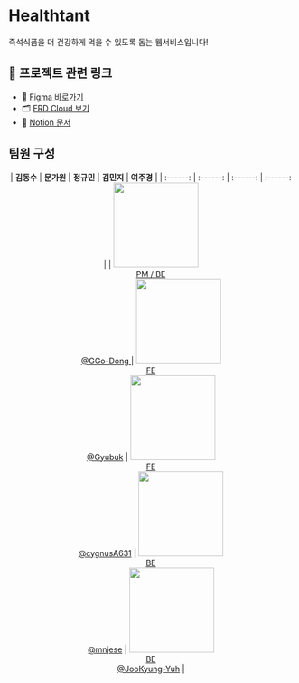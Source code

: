 # Healthtant
즉석식품을 더 건강하게 먹을 수 있도록 돕는 웹서비스입니다!

## 📌 프로젝트 관련 링크

- 🎨 [Figma 바로가기](https://www.figma.com/design/kduu8xM4jfH3J1h8oibqhP/Healthtant?node-id=0-1&p=f&t=rEzZ8L5Zlpzk6dMs-0)
- 🗂️ [ERD Cloud 보기](https://www.erdcloud.com/d/Qnwr4hLKXEYfCok5j/)
- 📝 [Notion 문서](https://www.notion.so/23eabfa2d88980f19fc3f939d92abd22?source=copy_link)

## 팀원 구성

<div align="center">

| **김동수** | **문가원** | **정규민** | **김민지** | **여주경** |
| :------: |  :------: | :------: | :------: |
| [<img src="https://avatars.githubusercontent.com/u/106502312?v=4" height=150 width=150> <br/> PM / BE <br/> @GGo-Dong ](https://github.com/GGo-Dong) | [<img src="https://avatars.githubusercontent.com/u/112460466?v=4" height=150 width=150> <br/> FE <br/> @Gyubuk](https://github.com/Gyubuk) | [<img src="https://avatars.githubusercontent.com/u/112460506?v=4" height=150 width=150> <br/> FE <br/> @cygnusA631](https://github.com/cygnusA631) | [<img src="https://avatars.githubusercontent.com/u/76766459?v=4" height=150 width=150> <br/> BE <br/> @mnjese](https://github.com/mnjese) | [<img src="https://avatars.githubusercontent.com/u/76766459?v=4" height=150 width=150> <br/> BE <br/> @JooKyung-Yuh](https://github.com/JooKyung-Yuh) |

</div>

<br>